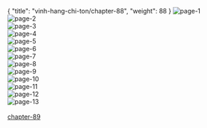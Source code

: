 { "title": "vinh-hang-chi-ton/chapter-88", "weight": 88 }
<img src="vinh-hang-chi-ton_0088_01-8fe0c7ffa6b28f1671843d1471ab45ff.webp" alt="page-1" origin="http://storage.fshare.vn/Test-vechai/1524234133-Vinh-Hang-Chi-Ton-Chapter-88-Tieng-viet-hamtruyencom-ve-chai-02.jpg"><br/>
<img src="vinh-hang-chi-ton_0088_02-5656ca8eea9983e66dd463427d16e97e.webp" alt="page-2" origin="http://storage.fshare.vn/Test-vechai/1524234133-Vinh-Hang-Chi-Ton-Chapter-88-Tieng-viet-hamtruyencom-ve-chai-03.jpg"><br/>
<img src="vinh-hang-chi-ton_0088_03-8d5fbf3feac3273bb7f56b9ea11cd7de.webp" alt="page-3" origin="http://storage.fshare.vn/Test-vechai/1524234133-Vinh-Hang-Chi-Ton-Chapter-88-Tieng-viet-hamtruyencom-ve-chai-04.jpg"><br/>
<img src="vinh-hang-chi-ton_0088_04-8d4409191052c83c8b30c1690da4c33d.webp" alt="page-4" origin="http://storage.fshare.vn/Test-vechai/1524234133-Vinh-Hang-Chi-Ton-Chapter-88-Tieng-viet-hamtruyencom-ve-chai-05.jpg"><br/>
<img src="vinh-hang-chi-ton_0088_05-450507d43d3e24b5324d1131fa9407d6.webp" alt="page-5" origin="http://storage.fshare.vn/Test-vechai/1524234133-Vinh-Hang-Chi-Ton-Chapter-88-Tieng-viet-hamtruyencom-ve-chai-06.jpg"><br/>
<img src="vinh-hang-chi-ton_0088_06-54b97fd009ab7719ed924bf3756e27ed.webp" alt="page-6" origin="http://storage.fshare.vn/Test-vechai/1524234133-Vinh-Hang-Chi-Ton-Chapter-88-Tieng-viet-hamtruyencom-ve-chai-07.jpg"><br/>
<img src="http://adx.kul.vn/www/delivery/avw.php?zoneid=263&amp;cb=1526539273&amp;n=af995ff0" alt="page-7" origin="http://adx.kul.vn/www/delivery/avw.php?zoneid=263&amp;cb=1526539273&amp;n=af995ff0"><br/>
<img src="vinh-hang-chi-ton_0088_08-b52776ede87bb46912ef8bc9a8f0e3ac.webp" alt="page-8" origin="http://storage.fshare.vn/Test-vechai/1524234133-Vinh-Hang-Chi-Ton-Chapter-88-Tieng-viet-hamtruyencom-ve-chai-08.jpg"><br/>
<img src="vinh-hang-chi-ton_0088_09-8de7420cce0b376a57ce8702cebf96e0.webp" alt="page-9" origin="http://storage.fshare.vn/Test-vechai/1524234133-Vinh-Hang-Chi-Ton-Chapter-88-Tieng-viet-hamtruyencom-ve-chai-09.jpg"><br/>
<img src="vinh-hang-chi-ton_0088_10-b6e431bf7c91eafb6ca035c548c780b0.webp" alt="page-10" origin="http://storage.fshare.vn/Test-vechai/1524234133-Vinh-Hang-Chi-Ton-Chapter-88-Tieng-viet-hamtruyencom-ve-chai-10.jpg"><br/>
<img src="vinh-hang-chi-ton_0088_11-0536c59c9a8b998ddea2a1c71c558f23.webp" alt="page-11" origin="http://storage.fshare.vn/Test-vechai/1524234133-Vinh-Hang-Chi-Ton-Chapter-88-Tieng-viet-hamtruyencom-ve-chai-11.jpg"><br/>
<img src="vinh-hang-chi-ton_0088_12-ec9012bc91c949d36cf536e23a6564bd.webp" alt="page-12" origin="http://storage.fshare.vn/Test-vechai/1524234133-Vinh-Hang-Chi-Ton-Chapter-88-Tieng-viet-hamtruyencom-ve-chai-12.jpg"><br/>
<img src="vinh-hang-chi-ton_0088_13-850x1197-22a1721b9fb726616939648602d639da.webp" alt="page-13" origin="http://storage.fshare.vn/Test-vechai/1524234133-Vinh-Hang-Chi-Ton-Chapter-88-Tieng-viet-hamtruyencom-ve-chai-13.jpg"><br/>
<br/><a class="nextchap" href="/vinh-hang-chi-ton/chapter-89">chapter-89</a>

